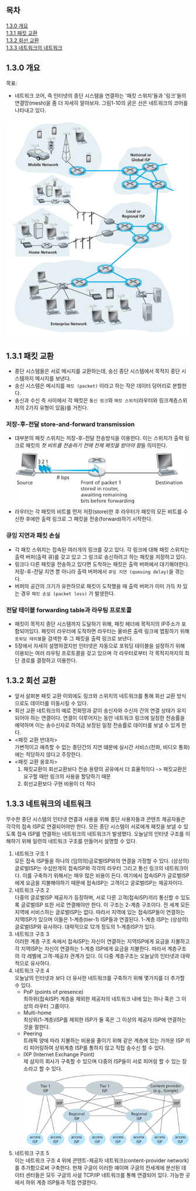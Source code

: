 ## 목차

[1.3.0 개요](#130-개요)</br> [1.3.1 패킷 교환](#131-패킷-교환)</br> [1.3.2 회선 교환](#132-회선-교환)</br> [1.3.3 네트워크의 네트워크](#133-네트워크의-네트워크)</br>

## 1.3.0 개요

목표:

- 네트워크 코어, 즉 인터넷의 종단 시스템을 연결하는 '패킷 스위치'들과 '링크'들의 연결망(mesh)을 좀 더 자세히 알아보자. 그림1-10의 굵은 선은 네트워크의 코어를 나타내고 있다.

![그림1-10](1-10.png)

## 1.3.1 패킷 교환

- 종단 시스템들은 서로 메시지를 교환하는데, 송신 종단 시스템에서 목적지 종단 시스템까지 메시지를 보낸다.
- 송신 시스템은 메시지를 `패킷 (packet)` 이라고 하는 작은 데이터 덩어리로 분할한다.
- 송신과 수신 측 사이에서 각 패킷은 `통신 링크`와 `패킷 스위치`(라우터와 링크계층스위치의 2가지 유형이 있음)를 거친다.

### 저장-후-전달 store-and-forward transmission

- 대부분의 패킷 스위치는 저장-후-전달 전송방식을 이용한다. 이는 스위치가 출력 링크로 패킷의 *첫 비트를 전송하기 전에 전체 패킷을 받아야 함*을 의미한다. ![그림1-11](1-11.png)
- 라우터는 각 패킷의 비트를 먼저 저장(store)한 후 라우터가 패킷의 모든 비트를 수신한 후에만 출력 링크로 그 패킷을 전송(forward)하기 시작한다.

### 큐잉 지연과 패킷 손실

- 각 패킷 스위치는 접속된 여러개의 링크를 갖고 있다. 각 링크에 대해 패킷 스위치는 출력 버퍼(출력 큐)를 갖고 있고 그 링크로 송신하려고 하는 패킷을 저장하고 있다.
- 링크다 다른 패킷을 전송하고 있다면 도착하는 패킷은 출력 버퍼에서 대기해야한다. 저장-후-전달 지연 뿐 아니라 출력 버퍼에서 `큐잉 지연 (queuing delay)`을 겪는다.
- 버퍼의 공간의 크기가 유한하므로 패킷이 도착했을 때 출력 버퍼가 이미 가득 차 있는 경우 `패킷 손실 (packet loss)` 가 발생한다.

### 전달 테이블 forwarding table과 라우팅 프로토콜

- 패킷이 목적지 종단 시스템까지 도달하기 위해, 패킷 헤더에 목적지의 IP주소가 포함되어있다. 패킷이 라우터에 도착하면 라우터는 올바른 출력 링크에 맵핑하기 위해 `포워딩 테이블`을 검색한 후 그 패킷을 출력 링크로 보낸다.
- 5장에서 자세히 설명하겠지만 인터넷은 자동으로 포워딩 테이블을 설정하기 위해 이용되는 여러 라우팅 프로토콜을 갖고 있으며 각 라우터로부터 각 목적지까지의 최단 경로를 결정하고 이용한다.

## 1.3.2 회선 교환

- 앞서 살펴본 패킷 교환 이외에도 링크와 스위치의 네트워크를 통해 회선 교환 방식으로도 데이터를 이동시킬 수 있다.
- 회선 교환 네트워크의 예로 전화망과 같이 송신자와 수신자 간의 연결 상태가 유지되어야 하는 연결이다. 연결이 이루어지는 동안 네트워크 링크에 일정한 전송률을 예약하며 이는 송수신자로 하여금 보장된 일정 전송률로 데이터를 보낼 수 있게 한다.
- <패킷 교환 반대자> <br> 가변적이고 예측할 수 없는 종단간의 지연 떄문에 실시간 서비스(전화, 비디오 통화)에는 적당하지 않다고 주장한다.
- <패킷 교환 옹호자> <br>
  1. 패킷교환이 회선교환보다 전송 용량의 공유에서 더 효율적이다 -> 패킷교환은 요구할 때만 링크의 사용을 할당하기 때문
  2. 회선교환보다 구현 비용이 더 적다

## 1.3.3 네트워크의 네트워크

무수한 종단 시스템의 인터넷 연결과 사용을 위해 종단 사용자들과 콘텐츠 제공자들은 각각의 접속 ISP로 연결되어야만 한다. 모든 종단 시스템이 서로에게 패킷을 보낼 수 있도록 접속 ISP를 연결하는 네트워크의 네트워크가 발생했다. 오늘날의 인터넷 구조를 이해하기 위해 일련의 네트워크 구조를 만들어서 설명할 수 있다.

1. 네트워크 구조 1<br> 모든 접속 ISP들을 하나의 (임의의)글로벌ISP와의 연결을 가정할 수 있다. (상상의) 글로벌ISP는 수십만개의 접속ISP와 각각의 라우터 그리고 통신 링크의 네트워크이다. 이를 구축하기 위해서는 매우 많은 비용이 든다. 여기에서 접속ISP가 글로벌ISP에게 요금을 지불해야하기 때문에 접속ISP는 고객이고 글로벌ISP는 제공자이다.
2. 네트워크 구조 2<br> 다중의 글로벌ISP 제공자가 등장하며, 서로 다른 고객(접속ISP)끼리 통신할 수 있도록 글로벌ISP 또한 서로 연결해야만 한다. 이 구조는 2-계층 구조이다. 전 세계 모든 지역에 서비스하는 글로벌ISP는 없다. 따라서 지역에 있는 접속ISP들이 연결하는 지역ISP가 있으며 이들은 1-계층(tier-1) ISP들과 연결된다. 1-계층 ISP는 (상상의) 글로벌ISP와 유사하다. 대략적으로 12개 정도의 1-계층ISP가 있다.
3. 네트워크 구조 3<br> 이러한 계층 구조 속에서 접속ISP는 자신이 연결하는 지역ISP에게 요금을 지불하고 각 지역ISP는 자신이 연결하는 1-계층 ISP에게 요금을 지불한다. 따라서 계층구조의 각 레벨에 고객-제공자 관계가 있다. 이 다중 계층구조는 오늘날의 인터넷과 대략적으로 유사하다.
4. 네트워크 구조 4<br> 오늘날의 인터넷과 보다 더 유사한 네트워크를 구축하기 위해 몇가지를 더 추가할 수 있다.<br>
   - PoP (points of presence) <br> 최하위(접속ISP) 계층을 제외한 제공자의 네트워크 내에 있는 하나 혹은 그 이상의 라우터 그룹이다.<br>
   - Multi-home <br> 최상위(1-계층)ISP를 제외한 ISP가 둘 혹은 그 이상의 제공자 ISP에 연결하는 것을 말한다.<br>
   - Peering <br> 트래픽 양에 따라 지불하는 비용을 줄이기 위해 같은 계층에 있는 가까운 ISP 끼리 피어링하여 상위계층 ISP를 통하지 않고 직접 송수신 할 수 있다.<br>
   - IXP (Internet Exchange Point) <br> 제 삼자의 회사가 구축할 수 있으며 다중의 ISP들이 서로 피어링 할 수 있는 장소라고 할 수 있다.<br> ![그림1-15](1-15.png)
5. 네트워크 구조 5<br> 이는 네트워크 구조 4 위에 콘텐트-제공자 네트워크(content-provider network)를 추가함으로써 구축한다. 현재 구글이 이러한 예이며 구글의 전세계에 분산된 데이터 센터들은 모두 구글의 사설 TCP/IP 네트워크를 통해 연결되어 있다. 가능한 곳에서 하위 계층 ISP들과 직접 연결한다.
